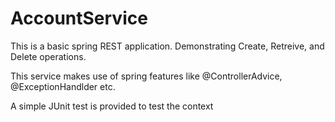 # AccountService

This is a basic spring REST application. Demonstrating Create, Retreive, and Delete operations.

This service makes use of spring features like @ControllerAdvice, @ExceptionHandlder etc.

A simple JUnit test is provided to test the context
